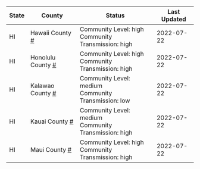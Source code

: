 State | County | Status | Last Updated
--- | --- | --- | --- 
HI | Hawaii County <a href="#hawaii_county">#</a> | <a name="hawaii_county"></a>Community Level: high<br/>Community Transmission: high | 2022-07-22
HI | Honolulu County <a href="#honolulu_county">#</a> | <a name="honolulu_county"></a>Community Level: high<br/>Community Transmission: high | 2022-07-22
HI | Kalawao County <a href="#kalawao_county">#</a> | <a name="kalawao_county"></a>Community Level: medium<br/>Community Transmission: low | 2022-07-22
HI | Kauai County <a href="#kauai_county">#</a> | <a name="kauai_county"></a>Community Level: medium<br/>Community Transmission: high | 2022-07-22
HI | Maui County <a href="#maui_county">#</a> | <a name="maui_county"></a>Community Level: high<br/>Community Transmission: high | 2022-07-22
